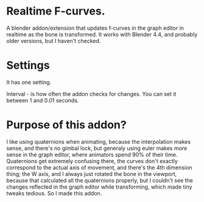 # Realtime F-curves.

A blender addon/extension that updates f-curves in the graph editor in realtime as the bone is transformed. It works with Blender 4.4, and probably older versions, but I haven't checked.


# Settings

It has one setting.

Interval - is how often the addon checks for changes. You can set it between 1 and 0.01 seconds.

# Purpose of this addon?

I like using quaternions when animating, because the interpolation makes sense, and there's no gimbal lock, but generaly using euler makes more sense in the graph editor, where animators spend 90% of their time. Quaternions get extremely confusing there, the curves don't exactly correspond to the actual axis of movement, and there's the 4th dimension thing; the W axis, and I always just rotated the bone in the viewport, because that calculated all the quaternions properly, but I couldn't see the changes reflected in the graph editor while transforming, which made tiny tweaks tedious. So I made this addon.
